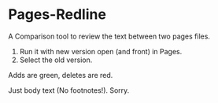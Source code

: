 # Pages-Redline
A Comparison tool to review the text between two pages files.


1. Run it with new version open (and front) in Pages.
2. Select the old version.

Adds are green, deletes are red.


Just body text (No footnotes!). Sorry.
